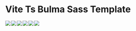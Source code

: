 # Vite Ts Bulma Sass Template

<div style="display: flex; flex-wrap: wrap; align-items: flex-start; gap: 2px;">
  <!-- node -->
  <a href="https://nodejs.org/en/" target="_blank">
    <img src="https://img.shields.io/badge/Node.js-22.4.1-5FA04E.svg?logo=node.js&style=flat">
  </a>

  <!-- pnpm -->
  <a href="https://pnpm.io/ja/" target="_blank">
    <img src="https://img.shields.io/badge/pnpm-9.2.0-F69220.svg?logo=pnpm&style=flat">
  </a>

  <!-- Vite -->
  <a href="https://ja.vitejs.dev/" target="_blank">
    <img src="https://img.shields.io/badge/Vite-5.4.1-646CFF.svg?logo=vite&style=flat">
  </a>

  <!-- TypeScript -->
  <a href="https://www.typescriptlang.org/" target="_blank">
    <img src="https://img.shields.io/badge/TypeScript-333.svg?logo=typescript&style=flat">
  </a>

  <!-- Bulma -->
  <a href="https://bulma.io/" target="_blank">
    <img src="https://img.shields.io/badge/Bulma-333.svg?logo=bulma&style=flat">
  </a>

  <!-- Sass -->
  <a href="https://sass-lang.com/" target="_blank">
    <img src="https://img.shields.io/badge/Sass-333.svg?logo=sass&style=flat">
  </a>
</div>
